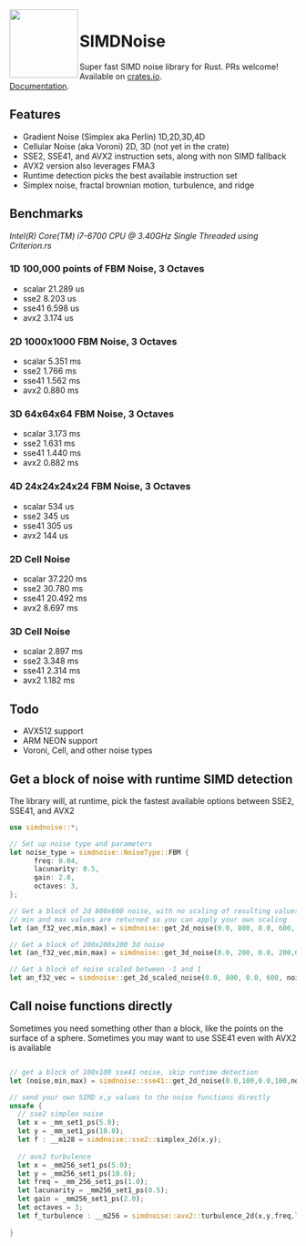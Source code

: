 <img align="left" width="120" src="https://raw.githubusercontent.com/jackmott/rust-simd-noise/master/logo.jpg"/>

# SIMDNoise
Super fast SIMD noise library for Rust. PRs welcome!  
Available on [crates.io](https://crates.io/crates/simdnoise).  
[Documentation](https://docs.rs/simdnoise/2.2.3/simdnoise/).  


## Features

* Gradient Noise (Simplex aka Perlin) 1D,2D,3D,4D
* Cellular Noise (aka Voroni) 2D, 3D (not yet in the crate)
* SSE2, SSE41, and AVX2 instruction sets, along with non SIMD fallback
* AVX2 version also leverages FMA3
* Runtime detection picks the best available instruction set
* Simplex noise, fractal brownian motion, turbulence, and ridge

## Benchmarks
*Intel(R) Core(TM) i7-6700 CPU @ 3.40GHz*
*Single Threaded*
*using Criterion.rs*

### 1D 100,000 points of FBM Noise, 3 Octaves

* scalar 21.289 us
* sse2   8.203  us
* sse41  6.598  us
* avx2   3.174  us

### 2D 1000x1000 FBM Noise, 3 Octaves

* scalar  5.351 ms
* sse2    1.766 ms
* sse41   1.562 ms
* avx2    0.880 ms

### 3D 64x64x64 FBM Noise, 3 Octaves

* scalar  3.173 ms
* sse2    1.631 ms
* sse41   1.440 ms
* avx2    0.882 ms 

### 4D 24x24x24x24 FBM Noise, 3 Octaves

* scalar 534 us
* sse2   345 us
* sse41  305 us
* avx2   144 us

### 2D Cell Noise 

* scalar 37.220 ms 
* sse2   30.780 ms
* sse41  20.492 ms
* avx2   8.697  ms

### 3D Cell Noise

* scalar 2.897 ms
* sse2   3.348 ms
* sse41  2.314 ms 
* avx2   1.182 ms


## Todo

* AVX512 support
* ARM NEON support
* Voroni, Cell, and other noise types

## Get a block of noise with runtime SIMD detection

The library will, at runtime, pick the fastest available options between SSE2, SSE41, and AVX2

```rust
use simdnoise::*;

// Set up noise type and parameters
let noise_type = simdnoise::NoiseType::FBM {
      freq: 0.04,
      lacunarity: 0.5,
      gain: 2.0,
      octaves: 3,
}; 

// Get a block of 2d 800x600 noise, with no scaling of resulting values
// min and max values are returned so you can apply your own scaling
let (an_f32_vec,min,max) = simdnoise::get_2d_noise(0.0, 800, 0.0, 600, noise_type);

// Get a block of 200x200x200 3d noise
let (an_f32_vec,min,max) = simdnoise::get_3d_noise(0.0, 200, 0.0, 200,0.0, 200, noise_type);

// Get a block of noise scaled between -1 and 1
let an_f32_vec = simdnoise::get_2d_scaled_noise(0.0, 800, 0.0, 600, noise_type,-1.0,1.0);
```

## Call noise functions directly
Sometimes you need something other than a block, like the points on the surface of a sphere.
Sometimes you may want to use SSE41 even with AVX2 is available

```rust

// get a block of 100x100 sse41 noise, skip runtime detection
let (noise,min,max) = simdnoise::sse41::get_2d_noise(0.0,100,0.0,100,noise_type);

// send your own SIMD x,y values to the noise functions directly
unsafe {
  // sse2 simplex noise
  let x = _mm_set1_ps(5.0);
  let y = _mm_set1_ps(10.0);
  let f : __m128 = simdnoise::sse2::simplex_2d(x,y);
  
  // avx2 turbulence
  let x = _mm256_set1_ps(5.0);
  let y = _mm256_set1_ps(10.0);
  let freq = _mm_256_set1_ps(1.0);
  let lacunarity = _mm256_set1_ps(0.5);
  let gain = _mm256_set1_ps(2.0);
  let octaves = 3;
  let f_turbulence : __m256 = simdnoise::avx2::turbulence_2d(x,y,freq,lacunarity,gain,octaves);
    
}
```






